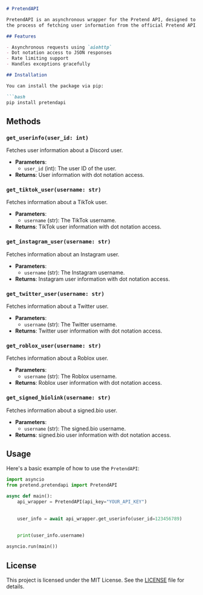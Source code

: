 ```markdown
# PretendAPI

PretendAPI is an asynchronous wrapper for the Pretend API, designed to simplify 
the process of fetching user information from the official Pretend API.

## Features

- Asynchronous requests using `aiohttp`
- Dot notation access to JSON responses
- Rate limiting support
- Handles exceptions gracefully

## Installation

You can install the package via pip:

```bash
pip install pretendapi
```

## Methods

### `get_userinfo(user_id: int)`
Fetches user information about a Discord user.

- **Parameters**: 
  - `user_id` (int): The user ID of the user.
- **Returns**: User information with dot notation access.

### `get_tiktok_user(username: str)`
Fetches information about a TikTok user.

- **Parameters**: 
  - `username` (str): The TikTok username.
- **Returns**: TikTok user information with dot notation access.

### `get_instagram_user(username: str)`
Fetches information about an Instagram user.

- **Parameters**: 
  - `username` (str): The Instagram username.
- **Returns**: Instagram user information with dot notation access.

### `get_twitter_user(username: str)`
Fetches information about a Twitter user.

- **Parameters**: 
  - `username` (str): The Twitter username.
- **Returns**: Twitter user information with dot notation access.

### `get_roblox_user(username: str)`
Fetches information about a Roblox user.

- **Parameters**: 
  - `username` (str): The Roblox username.
- **Returns**: Roblox user information with dot notation access.

### `get_signed_biolink(username: str)`
Fetches information about a signed.bio user.

- **Parameters**: 
  - `username` (str): The signed.bio username.
- **Returns**: signed.bio user information with dot notation access.

## Usage

Here's a basic example of how to use the `PretendAPI`:

```python
import asyncio
from pretend.pretendapi import PretendAPI

async def main():
    api_wrapper = PretendAPI(api_key="YOUR_API_KEY")
    
    
    user_info = await api_wrapper.get_userinfo(user_id=123456789)
    
    
    print(user_info.username)  

asyncio.run(main())
```



## License

This project is licensed under the MIT License. See the [LICENSE](LICENSE) file for details.
```